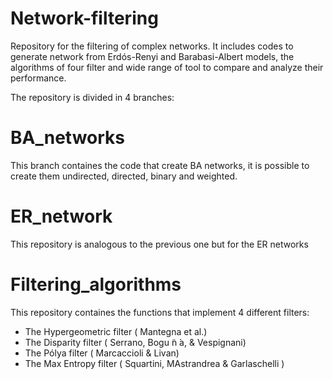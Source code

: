 # Network-filtering
Repository for the filtering of complex networks. It includes codes to generate network from Erdós-Renyi and Barabasi-Albert models, the algorithms of four filter and wide range of tool to compare and analyze their performance. 

The repository is divided in 4 branches: 

# BA_networks
This branch containes the code that create BA networks, it is possible to create them undirected, directed, binary and weighted.

# ER_network
This repository is analogous to the previous one but for the ER networks

# Filtering_algorithms
This repository containes the functions that implement 4 different filters: 
- The Hypergeometric filter ( Mantegna et al.)
- The Disparity filter ( Serrano, Bogu ̃n ́a, & Vespignani)
- The Pólya filter ( Marcaccioli & Livan)
- The Max Entropy filter ( Squartini, MAstrandrea & Garlaschelli )
